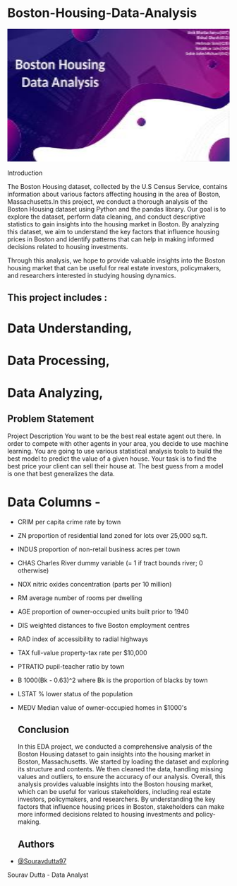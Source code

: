 # Boston-Housing-Data-Analysis
<p align="center">
  <img width="600" height="300" src="Boston_Housing Image.jpg">
</p

## Introduction

The Boston Housing dataset, collected by the U.S Census Service, contains information about various factors affecting housing in the area of Boston, Massachusetts.In this project, we conduct a thorough analysis of the Boston Housing dataset using Python and the pandas library. Our goal is to explore the dataset, perform data cleaning, and conduct descriptive statistics to gain insights into the housing market in Boston. By analyzing this dataset, we aim to understand the key factors that influence housing prices in Boston and identify patterns that can help in making informed decisions related to housing investments.

Through this analysis, we hope to provide valuable insights into the Boston housing market that can be useful for real estate investors, policymakers, and researchers interested in studying housing dynamics.

## This project includes :
# Data Understanding,
# Data Processing,
# Data Analyzing,

## Problem Statement
Project Description You want to be the best real estate agent out there. In order to compete with other agents in your area, you decide to use machine learning. You are going to use various statistical analysis tools to build the best model to predict the value of a given house. Your task is to find the best price your client can sell their house at. The best guess from a model is one that best generalizes the data.

# Data Columns -

- CRIM     per capita crime rate by town
- ZN       proportion of residential land zoned for lots over 25,000 sq.ft.
- INDUS    proportion of non-retail business acres per town
- CHAS     Charles River dummy variable (= 1 if tract bounds river; 0 otherwise)
- NOX      nitric oxides concentration (parts per 10 million)
- RM       average number of rooms per dwelling
- AGE      proportion of owner-occupied units built prior to 1940
- DIS      weighted distances to five Boston employment centres
- RAD      index of accessibility to radial highways
- TAX      full-value property-tax rate per $10,000
- PTRATIO  pupil-teacher ratio by town
- B        1000(Bk - 0.63)^2 where Bk is the proportion of blacks by town
- LSTAT    % lower status of the population
- MEDV     Median value of owner-occupied homes in $1000's

  ## Conclusion
     In this EDA project, we conducted a comprehensive analysis of the Boston Housing dataset to gain insights into the housing market in Boston, Massachusetts. We 
     started by loading the dataset and exploring its structure and contents. We then cleaned the data, handling missing values and outliers, to ensure the accuracy of 
     our analysis.
      Overall, this analysis provides valuable insights into the Boston housing market, which can be useful for various stakeholders, including real estate investors, 
      policymakers, and researchers. By understanding the key factors that influence housing prices in Boston, stakeholders can make more informed decisions related to 
      housing investments and policy-making.
  ##  Authors

- [@Souravdutta97](https://github.com/Souravdutta97)

Sourav Dutta - Data Analyst
    
